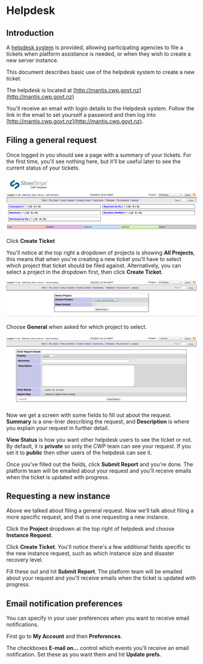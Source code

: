 # Helpdesk

## Introduction

A [helpdesk system](http://mantis.cwp.govt.nz) is provided, allowing participating agencies to file a tickets when
platform assistance is needed, or when they wish to create a new server instance.

This document describes basic use of the helpdesk system to create a new ticket.

The helpdesk is located at [http://mantis.cwp.govt.nz](http://mantis.cwp.govt.nz)

You'll receive an email with login details to the Helpdesk system. Follow the link in the email to set yourself a
password and then log into [http://mantis.cwp.govt.nz](http://mantis.cwp.govt.nz).

## Filing a general request

Once logged in you should see a page with a summary of your tickets. For the first time, you'll see nothing here, but
it'll be useful later to see the current status of your tickets.

![Helpdesk main view](_images/helpdesk-main_screen.jpg)

Click **Create Ticket**

You'll notice at the top right a dropdown of projects is showing **All Projects**, this means that when you're creating
a new ticket you'll have to select which project that ticket should be filed against. Alternatively, you can select a
project in the dropdown first, then click **Create Ticket**.

![Helpdesk select project](_images/helpdesk-select_project.jpg)

Choose **General** when asked for which project to select.

![Helpdesk create ticket](_images/helpdesk-create_ticket.jpg)

Now we get a screen with some fields to fill out about the request. **Summary** is a one-liner describing the request,
and **Description** is where you explain your request in further detail.

**View Status** is how you want other helpdesk users to see the ticket or not. By default, it is **private** so only
the CWP team can see your request. If you set it to **public** then other users of the helpdesk can see it.

Once you've filled out the fields, click **Submit Report** and you're done. The platform team will be emailed about
your request and you'll receive emails when the ticket is updated with progress.

## Requesting a new instance

Above we talked about filing a general request. Now we'll talk about filing a more specific request, and that is one
requesting a new instance.

Click the **Project** dropdown at the top right of helpdesk and choose **Instance Request**.

Click **Create Ticket**. You'll notice there's a few additional fields specific to the new instance request, such as
which instance size and disaster recovery level.

Fill these out and hit **Submit Report**. The platform team will be emailed about your request and you'll receive
emails when the ticket is updated with progress.

## Email notification preferences

You can specify in your user preferences when you want to receive email notifications.

First go to **My Account** and then **Preferences**.

The checkboxes **E-mail on...** control which events you'll receive an email notification. Set these as you want them
and hit **Update prefs**.
